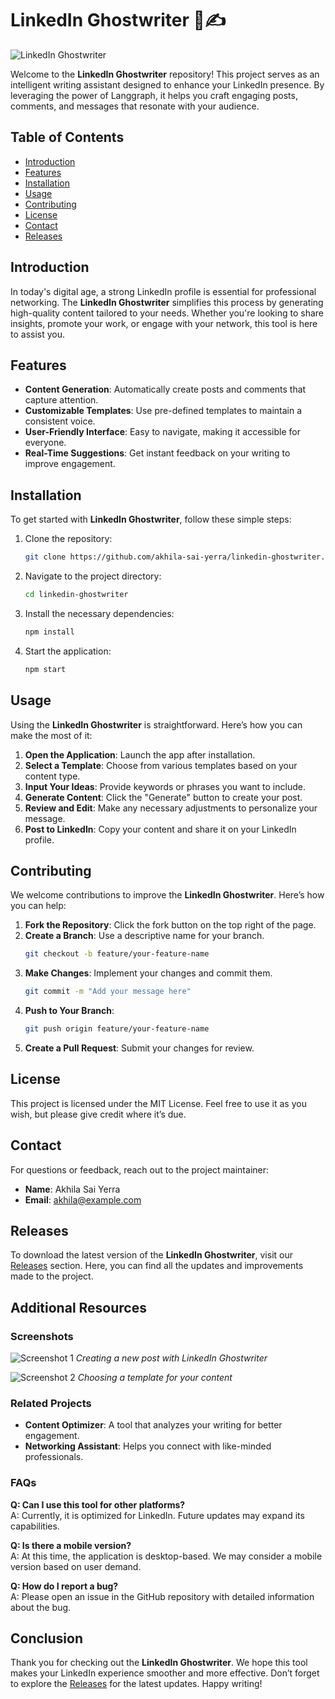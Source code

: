 # LinkedIn Ghostwriter 🤖✍️

![LinkedIn Ghostwriter](https://img.shields.io/badge/LinkedIn%20Ghostwriter-powered%20by%20Langgraph-blue)

Welcome to the **LinkedIn Ghostwriter** repository! This project serves as an intelligent writing assistant designed to enhance your LinkedIn presence. By leveraging the power of Langgraph, it helps you craft engaging posts, comments, and messages that resonate with your audience.

## Table of Contents

- [Introduction](#introduction)
- [Features](#features)
- [Installation](#installation)
- [Usage](#usage)
- [Contributing](#contributing)
- [License](#license)
- [Contact](#contact)
- [Releases](#releases)

## Introduction

In today's digital age, a strong LinkedIn profile is essential for professional networking. The **LinkedIn Ghostwriter** simplifies this process by generating high-quality content tailored to your needs. Whether you're looking to share insights, promote your work, or engage with your network, this tool is here to assist you.

## Features

- **Content Generation**: Automatically create posts and comments that capture attention.
- **Customizable Templates**: Use pre-defined templates to maintain a consistent voice.
- **User-Friendly Interface**: Easy to navigate, making it accessible for everyone.
- **Real-Time Suggestions**: Get instant feedback on your writing to improve engagement.

## Installation

To get started with **LinkedIn Ghostwriter**, follow these simple steps:

1. Clone the repository:
   ```bash
   git clone https://github.com/akhila-sai-yerra/linkedin-ghostwriter.git
   ```

2. Navigate to the project directory:
   ```bash
   cd linkedin-ghostwriter
   ```

3. Install the necessary dependencies:
   ```bash
   npm install
   ```

4. Start the application:
   ```bash
   npm start
   ```

## Usage

Using the **LinkedIn Ghostwriter** is straightforward. Here’s how you can make the most of it:

1. **Open the Application**: Launch the app after installation.
2. **Select a Template**: Choose from various templates based on your content type.
3. **Input Your Ideas**: Provide keywords or phrases you want to include.
4. **Generate Content**: Click the "Generate" button to create your post.
5. **Review and Edit**: Make any necessary adjustments to personalize your message.
6. **Post to LinkedIn**: Copy your content and share it on your LinkedIn profile.

## Contributing

We welcome contributions to improve the **LinkedIn Ghostwriter**. Here’s how you can help:

1. **Fork the Repository**: Click the fork button on the top right of the page.
2. **Create a Branch**: Use a descriptive name for your branch.
   ```bash
   git checkout -b feature/your-feature-name
   ```
3. **Make Changes**: Implement your changes and commit them.
   ```bash
   git commit -m "Add your message here"
   ```
4. **Push to Your Branch**:
   ```bash
   git push origin feature/your-feature-name
   ```
5. **Create a Pull Request**: Submit your changes for review.

## License

This project is licensed under the MIT License. Feel free to use it as you wish, but please give credit where it’s due.

## Contact

For questions or feedback, reach out to the project maintainer:

- **Name**: Akhila Sai Yerra
- **Email**: akhila@example.com

## Releases

To download the latest version of the **LinkedIn Ghostwriter**, visit our [Releases](https://github.com/akhila-sai-yerra/linkedin-ghostwriter/releases) section. Here, you can find all the updates and improvements made to the project.

## Additional Resources

### Screenshots

![Screenshot 1](https://via.placeholder.com/800x400?text=Screenshot+of+LinkedIn+Ghostwriter)
*Creating a new post with LinkedIn Ghostwriter*

![Screenshot 2](https://via.placeholder.com/800x400?text=Screenshot+of+Templates)
*Choosing a template for your content*

### Related Projects

- **Content Optimizer**: A tool that analyzes your writing for better engagement.
- **Networking Assistant**: Helps you connect with like-minded professionals.

### FAQs

**Q: Can I use this tool for other platforms?**  
A: Currently, it is optimized for LinkedIn. Future updates may expand its capabilities.

**Q: Is there a mobile version?**  
A: At this time, the application is desktop-based. We may consider a mobile version based on user demand.

**Q: How do I report a bug?**  
A: Please open an issue in the GitHub repository with detailed information about the bug.

## Conclusion

Thank you for checking out the **LinkedIn Ghostwriter**. We hope this tool makes your LinkedIn experience smoother and more effective. Don’t forget to explore the [Releases](https://github.com/akhila-sai-yerra/linkedin-ghostwriter/releases) for the latest updates. Happy writing!